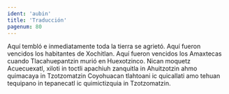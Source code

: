 ```yaml
---
ident: 'aubin'
title: 'Traducción'
pagenum: 80
---
```

Aquí tembló e inmediatamente toda la tierra se agrietó. 
Aquí fueron vencidos los habitantes de Xochitlan. 
Aquí fueron vencidos los Amaxtecas cuando Tlacahuepantzin murió en Huexotzinco.
Nican moquetz Acuecuexatl, xiloti in toctli apachiuh zanquitla in Ahuitzotzin ahmo quimacaya in Tzotzomatzin Coyohuacan tlahtoani ic quicallati amo tehuan tequipano in tepanecatl ic quimictizquia in Tzotzomatzin.
